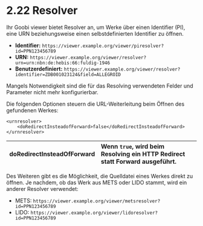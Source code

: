 # 2.22 Resolver

Ihr Goobi viewer bietet Resolver an, um Werke über einen Identifier \(PI\), eine URN beziehungsweise einen selbstdefinierten Identifier zu öffnen. 

* **Identifier:** `https://viewer.example.org/viewer/piresolver?id=PPN123456789`
* **URN:**  `https://viewer.example.org/viewer/resolver?urn=urn:nbn:de:hebis:66:fuldig-1946`
* **Benutzerdefiniert:** `https://viewer.example.org/viewer/resolver?identifier=ZDB001023124&field=ALLEGROID`

Mangels Notwendigkeit sind die für das Resolving verwendeten Felder und Parameter nicht mehr konfigurierbar.

Die folgenden Optionen steuern die URL-Weiterleitung beim Öffnen des gefundenen Werkes:

```markup
<urnresolver>
    <doRedirectInsteadofForward>false</doRedirectInsteadofForward>
</urnresolver>
```

| **doRedirectInsteadOfForward** | Wenn `true`, wird beim Resolving ein HTTP Redirect statt Forward ausgeführt. |
| :--- | :--- |


Des Weiteren gibt es die Möglichkeit, die Quelldatei eines Werkes direkt zu öffnen. Je nachdem, ob das Werk aus METS oder LIDO stammt, wird ein anderer Resolver verwendet:

* METS: `https://viewer.example.org/viewer/metsresolver?id=PPN123456789`
* LIDO: `https://viewer.example.org/viewer/lidoresolver?id=PPN123456789`

